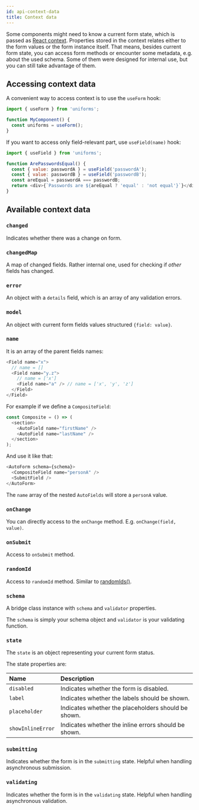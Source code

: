 ```yaml
---
id: api-context-data
title: Context data
---
```


Some components might need to know a current form state, which is passed as [React context](https://reactjs.org/docs/context.html).
Properties stored in the context relates either to the form values or the form instance itself.
That means, besides current form state, you can access form methods or encounter some metadata, e.g. about the used schema.
Some of them were designed for internal use, but you can still take advantage of them.

## Accessing context data

A convenient way to access context is to use the `useForm` hook:

```js
import { useForm } from 'uniforms';

function MyComponent() {
  const uniforms = useForm();
}
```

If you want to access only field-relevant part, use `useField(name)` hook:

```js
import { useField } from 'uniforms';

function ArePasswordsEqual() {
  const { value: passwordA } = useField('passwordA');
  const { value: passwordB } = useField('passwordB');
  const areEqual = passwordA === passwordB;
  return <div>{`Passwords are ${areEqual ? 'equal' : 'not equal'}`}</div>;
}
```

## Available context data

### `changed`

Indicates whether there was a change on form.

### `changedMap`

A map of changed fields. Rather internal one, used for checking if _other_ fields has changed.

### `error`

An object with a `details` field, which is an array of any validation errors.

### `model`

An object with current form fields values structured `{field: value}`.

### `name`

It is an array of the parent fields names:

```js
<Field name="x">
  // name = []
  <Field name="y.z">
    // name = ['x']
    <Field name="a" /> // name = ['x', 'y', 'z']
  </Field>
</Field>
```

For example if we define a `CompositeField`:

```js
const Composite = () => (
  <section>
    <AutoField name="firstName" />
    <AutoField name="lastName" />
  </section>
);
```

And use it like that:

```js
<AutoForm schema={schema}>
  <CompositeField name="personA" />
  <SubmitField />
</AutoForm>
```

The `name` array of the nested `AutoFields` will store a `personA` value.

### `onChange`

You can directly access to the `onChange` method. E.g. `onChange(field, value)`.

### `onSubmit`

Access to `onSubmit` method.

### `randomId`

Access to `randomId` method. Similar to [randomIds()](/docs/api-helpers#randomidsprefix).

### `schema`

A bridge class instance with `schema` and `validator` properties.

The `schema` is simply your schema object and `validator` is your validating function.

### `state`

The `state` is an object representing your current form status.

The state properties are:

| Name              | Description                                          |
| :---------------- | :--------------------------------------------------- |
| `disabled`        | Indicates whether the form is disabled.              |
| `label`           | Indicates whether the labels should be shown.        |
| `placeholder`     | Indicates whether the placeholders should be shown.  |
| `showInlineError` | Indicates whether the inline errors should be shown. |

### `submitting`

Indicates whether the form is in the `submitting` state. Helpful when handling asynchronous submission.

### `validating`

Indicates whether the form is in the `validating` state. Helpful when handling asynchronous validation.

